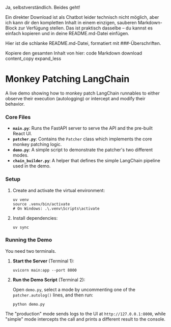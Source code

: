 Ja, selbstverständlich. Beides geht!

Ein direkter Download ist als Chatbot leider technisch nicht möglich, aber ich kann dir den kompletten Inhalt in einem einzigen, sauberen Markdown-Block zur Verfügung stellen. Das ist praktisch dasselbe – du kannst es einfach kopieren und in deine README.md-Datei einfügen.

Hier ist die schlanke README.md-Datei, formatiert mit ###-Überschriften.

Kopiere den gesamten Inhalt von hier:
code
Markdown
download
content_copy
expand_less

# Monkey Patching LangChain

A live demo showing how to monkey patch LangChain runnables to either observe their execution (autologging) or intercept and modify their behavior.

### Core Files

*   **`main.py`**: Runs the FastAPI server to serve the API and the pre-built React UI.
*   **`patcher.py`**: Contains the `Patcher` class which implements the core monkey patching logic.
*   **`demo.py`**: A simple script to demonstrate the patcher's two different modes.
*   **`chain_builder.py`**: A helper that defines the simple LangChain pipeline used in the demo.

### Setup

1.  Create and activate the virtual environment:
    ```
    uv venv
    source .venv/bin/activate
    # On Windows: .\.venv\Scripts\activate
    ```

2.  Install dependencies:
    ```
    uv sync
    ```

### Running the Demo

You need two terminals.

1.  **Start the Server** (Terminal 1):
    ```
    uvicorn main:app --port 8000
    ```

2.  **Run the Demo Script** (Terminal 2):
    
    Open `demo.py`, select a mode by uncommenting one of the `patcher.autolog()` lines, and then run:
    ```
    python demo.py
    ```

The "production" mode sends logs to the UI at `http://127.0.0.1:8000`, while "simple" mode intercepts the call and prints a different result to the console.